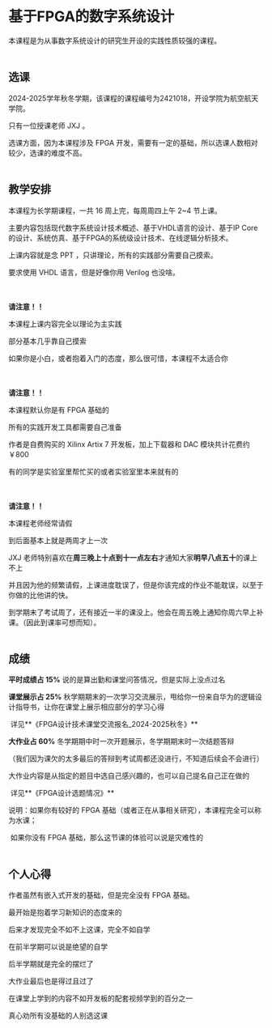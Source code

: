 # 基于FPGA的数字系统设计

本课程是为从事数字系统设计的研究生开设的实践性质较强的课程。<br><br>



## 选课

2024-2025学年秋冬学期，该课程的课程编号为2421018，开设学院为航空航天学院。

只有一位授课老师 JXJ 。

选课方面，因为本课程涉及 FPGA 开发，需要有一定的基础，所以选课人数相对较少，选课的难度不高。<br><br>



## 教学安排

本课程为长学期课程，一共 16 周上完，每周周四上午 2~4 节上课。

主要内容包括现代数字系统设计技术概述、基于VHDL语言的设计、基于IP Core的设计、系统仿真、基于FPGA的系统级设计技术、在线逻辑分析技术。

上课内容就是念 PPT ，只讲理论，所有的实践部分需要自己摸索。

要求使用 VHDL 语言，但是好像你用 Verilog 也没啥。

<br><br>**请注意！！**

本课程上课内容完全以理论为主实践

部分基本几乎靠自己摸索

如果你是小白，或者抱着入门的态度，那么很可惜，本课程不太适合你

<br><br>**请注意！！**

本课程默认你是有 FPGA 基础的

所有的实践开发工具都需要自己准备

作者是自费购买的 Xilinx Artix 7 开发板，加上下载器和 DAC 模块共计花费约 ￥800

有的同学是实验室里帮忙买的或者实验室里本来就有的

<br><br>**请注意！！**

本课程老师经常请假

到后面基本上就是两周才上一次

JXJ 老师特别喜欢在**周三晚上十点到十一点左右**才通知大家**明早八点五十**的课上不上

并且因为他的频繁请假，上课进度耽误了，但是你该完成的作业不能耽误，以至于你做的比他讲的快。

到学期末了考试周了，还有接近一半的课没上。他会在周五晚上通知你周六早上补课。（因此到课率可想而知）。<br><br>



## 成绩

**平时成绩占 15%**	说的是算出勤和课堂问答情况，但是实际上没点过名

**课堂展示占 25%**	秋学期期末的一次学习交流展示，甩给你一份来自华为的逻辑设计指导书，让你在课堂上展示相应部分的学习心得

​								详见**《FPGA设计技术课堂交流报名_2024-2025秋冬》**

**大作业占 60%**		冬学期期中时一次开题展示，冬学期期末时一次结题答辩

​								（我们因为课欠的太多最后的答辩到考试周都还没进行，不知道后续会不会进行）

​								大作业内容是从指定的题目中选自己感兴趣的，也可以自己提名自己正在做的

​								详见**《FPGA设计选题情况》**

说明：如果你有较好的 FPGA 基础（或者正在从事相关研究），本课程完全可以称为水课；

​			如果你没有 FPGA 基础，那么这节课的体验可以说是灾难性的<br><br>



## 个人心得

作者虽然有嵌入式开发的基础，但是完全没有 FPGA 基础。

最开始是抱着学习新知识的态度来的

后来才发现完全不如不上这课，完全不如自学

在前半学期可以说是绝望的自学

后半学期就是完全的摆烂了

大作业最后也是得过且过了

在课堂上学到的内容不如开发板的配套视频学到的百分之一

真心劝所有没基础的人别选这课


